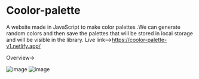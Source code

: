 # Coolor-palette
A website made in JavaScript to make color palettes .We can generate random colors and then save the palettes that will be stored in local storage and will be visible in the library.
Live link-->https://coolor-palette-v1.netlify.app/

Overview->

![image](https://user-images.githubusercontent.com/55119355/157375102-0d8b8916-92be-40b9-bc43-9da13cc3af59.png)
![image](https://user-images.githubusercontent.com/55119355/157375151-9282f3ff-c092-4d23-9ce0-198313c27c86.png)


